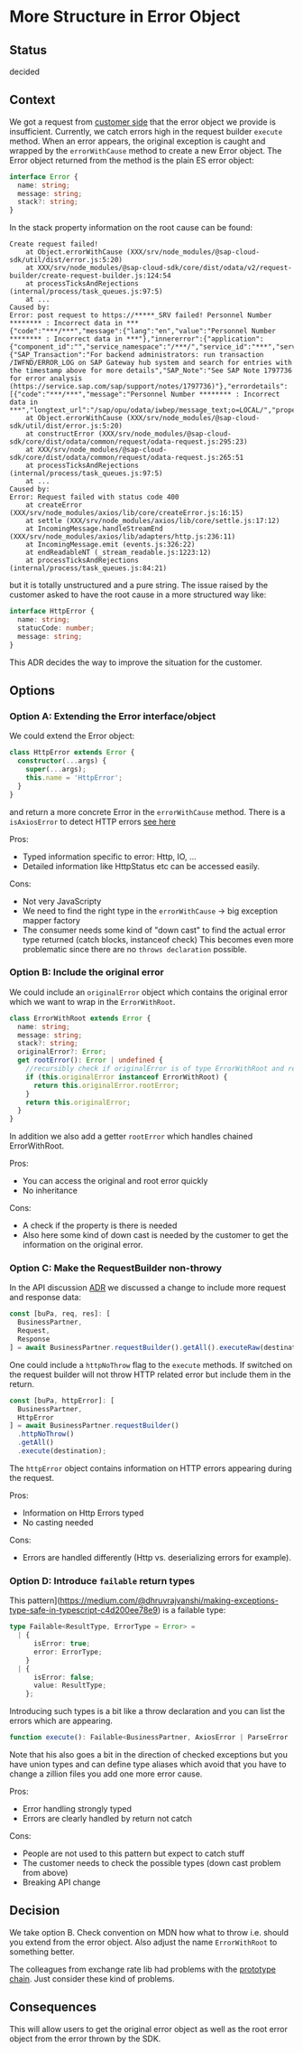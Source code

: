 # More Structure in Error Object

## Status

decided

## Context

We got a request from [customer side](https://github.com/SAP/cloud-sdk-js/issues/634) that the error object we provide is insufficient.
Currently, we catch errors high in the request builder `execute` method.
When an error appears, the original exception is caught and wrapped by the `errorWithCause` method to create a new Error object.
The Error object returned from the method is the plain ES error object:

```typescript
interface Error {
  name: string;
  message: string;
  stack?: string;
}
```

In the stack property information on the root cause can be found:

```text
Create request failed!
    at Object.errorWithCause (XXX/srv/node_modules/@sap-cloud-sdk/util/dist/error.js:5:20)
    at XXX/srv/node_modules/@sap-cloud-sdk/core/dist/odata/v2/request-builder/create-request-builder.js:124:54
    at processTicksAndRejections (internal/process/task_queues.js:97:5)
    at ...
Caused by:
Error: post request to https://*****_SRV failed! Personnel Number ******** : Incorrect data in ***
{"code":"***/***","message":{"lang":"en","value":"Personnel Number ******** : Incorrect data in ***"},"innererror":{"application":{"component_id":"","service_namespace":"/***/","service_id":"***","service_version":"0001"},"transactionid":"***","timestamp":"20201027150920.7447650","Error_Resolution":{"SAP_Transaction":"For backend administrators: run transaction /IWFND/ERROR_LOG on SAP Gateway hub system and search for entries with the timestamp above for more details","SAP_Note":"See SAP Note 1797736 for error analysis (https://service.sap.com/sap/support/notes/1797736)"},"errordetails":[{"code":"***/***","message":"Personnel Number ******** : Incorrect data in ***","longtext_url":"/sap/opu/odata/iwbep/message_text;o=LOCAL/","propertyref":"","severity":"error","target":""}]}}
    at Object.errorWithCause (XXX/srv/node_modules/@sap-cloud-sdk/util/dist/error.js:5:20)
    at constructError (XXX/srv/node_modules/@sap-cloud-sdk/core/dist/odata/common/request/odata-request.js:295:23)
    at XXX/srv/node_modules/@sap-cloud-sdk/core/dist/odata/common/request/odata-request.js:265:51
    at processTicksAndRejections (internal/process/task_queues.js:97:5)
    at ...
Caused by:
Error: Request failed with status code 400
    at createError (XXX/srv/node_modules/axios/lib/core/createError.js:16:15)
    at settle (XXX/srv/node_modules/axios/lib/core/settle.js:17:12)
    at IncomingMessage.handleStreamEnd (XXX/srv/node_modules/axios/lib/adapters/http.js:236:11)
    at IncomingMessage.emit (events.js:326:22)
    at endReadableNT (_stream_readable.js:1223:12)
    at processTicksAndRejections (internal/process/task_queues.js:84:21)
```

but it is totally unstructured and a pure string.
The issue raised by the customer asked to have the root cause in a more structured way like:

```typescript
interface HttpError {
  name: string;
  statucCode: number;
  message: string;
}
```

This ADR decides the way to improve the situation for the customer.

## Options

### Option A: Extending the Error interface/object

We could extend the Error object:

```typescript
class HttpError extends Error {
  constructor(...args) {
    super(...args);
    this.name = 'HttpError';
  }
}
```

and return a more concrete Error in the `errorWithCause` method.
There is a `isAxiosError` to detect HTTP errors [see here](https://github.com/axios/axios/pull/1419)

Pros:

- Typed information specific to error: Http, IO, ...
- Detailed information like HttpStatus etc can be accessed easily.

Cons:

- Not very JavaScripty
- We need to find the right type in the `errorWithCause` -> big exception mapper factory
- The consumer needs some kind of "down cast" to find the actual error type returned (catch blocks, instanceof check)
  This becomes even more problematic since there are no `throws declaration` possible.

### Option B: Include the original error

We could include an `originalError` object which contains the original error which we want to wrap in the `ErrorWithRoot`.

```typescript
class ErrorWithRoot extends Error {
  name: string;
  message: string;
  stack?: string;
  originalError?: Error;
  get rootError(): Error | undefined {
    //recursibly check if originalError is of type ErrorWithRoot and return the first non  ErrorWithRoot error in this chain.
    if (this.originalError instanceof ErrorWithRoot) {
      return this.originalError.rootError;
    }
    return this.originalError;
  }
}
```

In addition we also add a getter `rootError` which handles chained ErrorWithRoot.

Pros:

- You can access the original and root error quickly
- No inheritance

Cons:

- A check if the property is there is needed
- Also here some kind of down cast is needed by the customer to get the information on the original error.

### Option C: Make the RequestBuilder non-throwy

In the API discussion [ADR](https://github.com/SAP/cloud-sdk-js/pull/709) we discussed a change to include more request and response data:

```typescript
const [buPa, req, res]: [
  BusinessPartner,
  Request,
  Response
] = await BusinessPartner.requestBuilder().getAll().executeRaw(destination);
```

One could include a `httpNoThrow` flag to the `execute` methods.
If switched on the request builder will not throw HTTP related error but include them in the return.

```typescript
const [buPa, httpError]: [
  BusinessPartner,
  HttpError
] = await BusinessPartner.requestBuilder()
  .httpNoThrow()
  .getAll()
  .execute(destination);
```

The `httpError` object contains information on HTTP errors appearing during the request.

Pros:

- Information on Http Errors typed
- No casting needed

Cons:

- Errors are handled differently (Http vs. deserializing errors for example).

### Option D: Introduce `failable` return types

This pattern](https://medium.com/@dhruvrajvanshi/making-exceptions-type-safe-in-typescript-c4d200ee78e9) is a failable type:

```typescript
type Failable<ResultType, ErrorType = Error> =
  | {
      isError: true;
      error: ErrorType;
    }
  | {
      isError: false;
      value: ResultType;
    };
```

Introducing such types is a bit like a throw declaration and you can list the errors which are appearing.

```typescript
function execute(): Failable<BusinessPartner, AxiosError | ParseError | Error>;
```

Note that his also goes a bit in the direction of checked exceptions but you have union types and can define type aliases which avoid that you have to change a zillion files you add one more error cause.

Pros:

- Error handling strongly typed
- Errors are clearly handled by return not catch

Cons:

- People are not used to this pattern but expect to catch stuff
- The customer needs to check the possible types (down cast problem from above)
- Breaking API change

## Decision

We take option B.
Check convention on MDN how what to throw i.e. should you extend from the error object.
Also adjust the name `ErrorWithRoot` to something better.

The colleagues from exchange rate lib had problems with the [prototype chain](https://www.typescriptlang.org/docs/handbook/release-notes/typescript-2-2.html#support-for-newtarget).
Just consider these kind of problems.

## Consequences

This will allow users to get the original error object as well as the root error object from the error thrown by the SDK.
